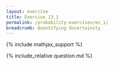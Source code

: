 ```yaml
---
layout: exercise
title: Exercise 13.1
permalink: /probability-exercises/ex_1/
breadcrumb: Quantifying Uncertainity
---
```


{% include mathjax_support %}

<div><i class="arrow-up loader" data-chapter="probability-exercises" data-exercise="ex_1" data-rating="0"></i></div>
{% include_relative question.md %}
